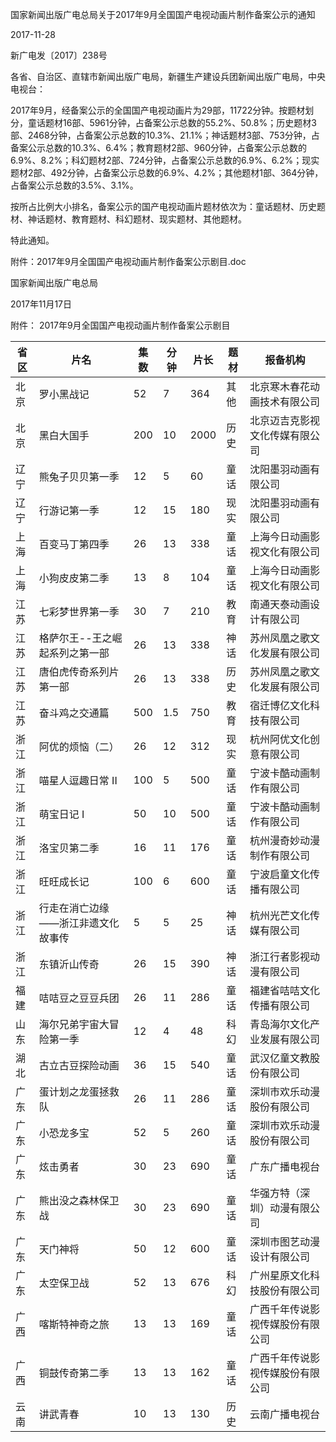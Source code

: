 国家新闻出版广电总局关于2017年9月全国国产电视动画片制作备案公示的通知  

2017-11-28    

新广电发〔2017〕238号

各省、自治区、直辖市新闻出版广电局，新疆生产建设兵团新闻出版广电局，中央电视台：

2017年9月，经备案公示的全国国产电视动画片为29部，11722分钟。按题材划分，童话题材16部、5961分钟，占备案公示总数的55.2%、50.8%；历史题材3部、2468分钟，占备案公示总数的10.3%、21.1%；神话题材3部、753分钟，占备案公示总数的10.3%、6.4%；教育题材2部、960分钟，占备案公示总数的6.9%、8.2%；科幻题材2部、724分钟，占备案公示总数的6.9%、6.2%；现实题材2部、492分钟，占备案公示总数的6.9%、4.2%；其他题材1部、364分钟，占备案公示总数的3.5%、3.1%。

按所占比例大小排名，备案公示的国产电视动画片题材依次为：童话题材、历史题材、神话题材、教育题材、科幻题材、现实题材、其他题材。

特此通知。

 

附件：2017年9月全国国产电视动画片制作备案公示剧目.doc

 

 

 

国家新闻出版广电总局

2017年11月17日



附件：
2017年9月全国国产电视动画片制作备案公示剧目


|省区 | 片名 | 集数 | 分钟 | 片长 | 题材 | 报备机构|
|---|----|----|----|----|----|-----|
|北京 | 罗小黑战记 | 52 | 7 | 364 | 其他 | 北京寒木春花动画技术有限公司|
|北京 | 黑白大国手 | 200 | 10 | 2000 | 历史 | 北京迈吉克影视文化传媒有限公司 | |
|辽宁 | 熊兔子贝贝第一季 | 12 | 5 | 60 | 童话 | 沈阳墨羽动画有限公司|
|辽宁 | 行游记第一季 | 12 | 15 | 180 | 现实 | 沈阳墨羽动画有限公司|
|上海 | 百变马丁第四季 | 26 | 13 | 338 | 童话 | 上海今日动画影视文化有限公司|
|上海 | 小狗皮皮第二季 | 13 | 8 | 104 | 童话 | 上海今日动画影视文化有限公司|
|江苏 | 七彩梦世界第一季 | 30 | 7 | 210 | 教育 | 南通天泰动画设计有限公司|
|江苏 | 格萨尔王--王之崛起系列之第一部 | 26 | 13 | 338 | 神话 | 苏州凤凰之歌文化发展有限公司|
|江苏 | 唐伯虎传奇系列片第一部 | 26 | 13 | 338 | 历史 | 苏州凤凰之歌文化发展有限公司|
|江苏 | 奋斗鸡之交通篇 | 500 | 1.5 | 750 | 教育 | 宿迁博亿文化科技有限公司|
|浙江 | 阿优的烦恼（二） | 26 | 12 | 312 | 现实 | 杭州阿优文化创意有限公司|
|浙江 | 喵星人逗趣日常 II | 100 | 5 | 500 | 童话 | 宁波卡酷动画制作有限公司|
|浙江 | 萌宝日记 I | 50 | 10 | 500 | 童话 | 宁波卡酷动画制作有限公司|
|浙江 | 洛宝贝第二季 | 16 | 11 | 176 | 童话 | 杭州漫奇妙动漫制作有限公司|
|浙江 | 旺旺成长记 | 100 | 6 | 600 | 童话 | 宁波启童文化传播有限公司|
|浙江 | 行走在消亡边缘——浙江非遗文化故事传 | 5 | 5 | 25 | 神话 | 杭州光芒文化传媒有限公司|
|浙江 | 东镇沂山传奇 | 26 | 15 | 390 | 神话 | 浙江行者影视动漫有限公司|
|福建 | 咭咭豆之豆豆兵团 | 26 | 11 | 286 | 童话 | 福建省咭咭文化传播有限公司|
|山东 | 海尔兄弟宇宙大冒险第一季 | 12 | 4 | 48 | 科幻 | 青岛海尔文化产业发展有限公司|
|湖北 | 古立古豆探险动画 | 36 | 15 | 540 | 童话 | 武汉亿童文教股份有限公司|
|广东 | 蛋计划之龙蛋拯救队 | 26 | 11 | 286 | 童话 | 深圳市欢乐动漫股份有限公司|
|广东 | 小恐龙多宝 | 52 | 5 | 260 | 童话 | 深圳市欢乐动漫股份有限公司|
|广东 | 炫击勇者 | 30 | 23 | 690 | 童话 | 广东广播电视台|
|广东 | 熊出没之森林保卫战 | 30 | 23 | 690 | 童话 | 华强方特（深圳）动漫有限公司|
|广东 | 天门神将 | 50 | 12 | 600 | 童话 | 深圳市图艺动漫设计有限公司|
|广东 | 太空保卫战 | 52 | 13 | 676 | 科幻 | 广州星原文化科技股份有限公司|
|广西 | 喀斯特神奇之旅 | 13 | 13 | 169 | 童话 | 广西千年传说影视传媒股份有限公司|
|广西 | 铜鼓传奇第二季 | 13 | 13 | 162 | 童话 | 广西千年传说影视传媒股份有限公司|
|云南 | 讲武青春 | 10 | 13 | 130 | 历史 | 云南广播电视台|

